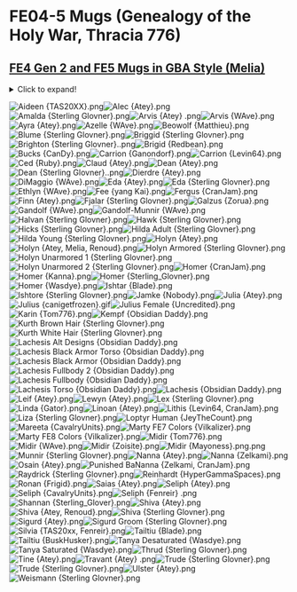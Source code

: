 # FE04-5 Mugs (Genealogy of the Holy War, Thracia 776)

## [FE4 Gen 2 and FE5 Mugs in GBA Style (Melia)](FE4%20Gen%202%20and%20FE5%20Mugs%20in%20GBA%20Style%20(Melia))

<details><summary>Click to expand!</summary>

# FE04-5 Mugs (Genealogy of the Holy War, Thracia 776)/FE4 Gen 2 and FE5 Mugs in GBA Style (Melia)

![Altena.png](https://raw.githubusercontent.com/Klokinator/FE-Repo/main/Portrait%20Repository/FE04-5%20Mugs%20(Genealogy%20of%20the%20Holy%20War,%20Thracia%20776)/FE4%20Gen%202%20and%20FE5%20Mugs%20in%20GBA%20Style%20(Melia)/Altena.png "Altena.png")![Ares {1}.png](https://raw.githubusercontent.com/Klokinator/FE-Repo/main/Portrait%20Repository/FE04-5%20Mugs%20(Genealogy%20of%20the%20Holy%20War,%20Thracia%20776)/FE4%20Gen%202%20and%20FE5%20Mugs%20in%20GBA%20Style%20(Melia)/Ares%20(1).png "Ares {1}.png")![Ares{Old}.png](https://raw.githubusercontent.com/Klokinator/FE-Repo/main/Portrait%20Repository/FE04-5%20Mugs%20(Genealogy%20of%20the%20Holy%20War,%20Thracia%20776)/FE4%20Gen%202%20and%20FE5%20Mugs%20in%20GBA%20Style%20(Melia)/Ares(Old).png "Ares{Old}.png")![Arion.png](https://raw.githubusercontent.com/Klokinator/FE-Repo/main/Portrait%20Repository/FE04-5%20Mugs%20(Genealogy%20of%20the%20Holy%20War,%20Thracia%20776)/FE4%20Gen%202%20and%20FE5%20Mugs%20in%20GBA%20Style%20(Melia)/Arion.png "Arion.png")![Arthur{Old}.png](https://raw.githubusercontent.com/Klokinator/FE-Repo/main/Portrait%20Repository/FE04-5%20Mugs%20(Genealogy%20of%20the%20Holy%20War,%20Thracia%20776)/FE4%20Gen%202%20and%20FE5%20Mugs%20in%20GBA%20Style%20(Melia)/Arthur(Old).png "Arthur{Old}.png")![Arthur.png](https://raw.githubusercontent.com/Klokinator/FE-Repo/main/Portrait%20Repository/FE04-5%20Mugs%20(Genealogy%20of%20the%20Holy%20War,%20Thracia%20776)/FE4%20Gen%202%20and%20FE5%20Mugs%20in%20GBA%20Style%20(Melia)/Arthur.png "Arthur.png")![Ced {1}.png](https://raw.githubusercontent.com/Klokinator/FE-Repo/main/Portrait%20Repository/FE04-5%20Mugs%20(Genealogy%20of%20the%20Holy%20War,%20Thracia%20776)/FE4%20Gen%202%20and%20FE5%20Mugs%20in%20GBA%20Style%20(Melia)/Ced%20(1).png "Ced {1}.png")![Ced{Old}.png](https://raw.githubusercontent.com/Klokinator/FE-Repo/main/Portrait%20Repository/FE04-5%20Mugs%20(Genealogy%20of%20the%20Holy%20War,%20Thracia%20776)/FE4%20Gen%202%20and%20FE5%20Mugs%20in%20GBA%20Style%20(Melia)/Ced(Old).png "Ced{Old}.png")![Coirpre.png](https://raw.githubusercontent.com/Klokinator/FE-Repo/main/Portrait%20Repository/FE04-5%20Mugs%20(Genealogy%20of%20the%20Holy%20War,%20Thracia%20776)/FE4%20Gen%202%20and%20FE5%20Mugs%20in%20GBA%20Style%20(Melia)/Coirpre.png "Coirpre.png")![Creidne.png](https://raw.githubusercontent.com/Klokinator/FE-Repo/main/Portrait%20Repository/FE04-5%20Mugs%20(Genealogy%20of%20the%20Holy%20War,%20Thracia%20776)/FE4%20Gen%202%20and%20FE5%20Mugs%20in%20GBA%20Style%20(Melia)/Creidne.png "Creidne.png")![Dalsin.png](https://raw.githubusercontent.com/Klokinator/FE-Repo/main/Portrait%20Repository/FE04-5%20Mugs%20(Genealogy%20of%20the%20Holy%20War,%20Thracia%20776)/FE4%20Gen%202%20and%20FE5%20Mugs%20in%20GBA%20Style%20(Melia)/Dalsin.png "Dalsin.png")![Dalvan.png](https://raw.githubusercontent.com/Klokinator/FE-Repo/main/Portrait%20Repository/FE04-5%20Mugs%20(Genealogy%20of%20the%20Holy%20War,%20Thracia%20776)/FE4%20Gen%202%20and%20FE5%20Mugs%20in%20GBA%20Style%20(Melia)/Dalvan.png "Dalvan.png")![Danann.png](https://raw.githubusercontent.com/Klokinator/FE-Repo/main/Portrait%20Repository/FE04-5%20Mugs%20(Genealogy%20of%20the%20Holy%20War,%20Thracia%20776)/FE4%20Gen%202%20and%20FE5%20Mugs%20in%20GBA%20Style%20(Melia)/Danann.png "Danann.png")![Diarmuid{Old}.png](https://raw.githubusercontent.com/Klokinator/FE-Repo/main/Portrait%20Repository/FE04-5%20Mugs%20(Genealogy%20of%20the%20Holy%20War,%20Thracia%20776)/FE4%20Gen%202%20and%20FE5%20Mugs%20in%20GBA%20Style%20(Melia)/Diarmuid(Old).png "Diarmuid{Old}.png")![Diarmund.png](https://raw.githubusercontent.com/Klokinator/FE-Repo/main/Portrait%20Repository/FE04-5%20Mugs%20(Genealogy%20of%20the%20Holy%20War,%20Thracia%20776)/FE4%20Gen%202%20and%20FE5%20Mugs%20in%20GBA%20Style%20(Melia)/Diarmund.png "Diarmund.png")![Eyvel.png](https://raw.githubusercontent.com/Klokinator/FE-Repo/main/Portrait%20Repository/FE04-5%20Mugs%20(Genealogy%20of%20the%20Holy%20War,%20Thracia%20776)/FE4%20Gen%202%20and%20FE5%20Mugs%20in%20GBA%20Style%20(Melia)/Eyvel.png "Eyvel.png")![Febail.png](https://raw.githubusercontent.com/Klokinator/FE-Repo/main/Portrait%20Repository/FE04-5%20Mugs%20(Genealogy%20of%20the%20Holy%20War,%20Thracia%20776)/FE4%20Gen%202%20and%20FE5%20Mugs%20in%20GBA%20Style%20(Melia)/Febail.png "Febail.png")![Fee{Old}.png](https://raw.githubusercontent.com/Klokinator/FE-Repo/main/Portrait%20Repository/FE04-5%20Mugs%20(Genealogy%20of%20the%20Holy%20War,%20Thracia%20776)/FE4%20Gen%202%20and%20FE5%20Mugs%20in%20GBA%20Style%20(Melia)/Fee(Old).png "Fee{Old}.png")![Fee.png](https://raw.githubusercontent.com/Klokinator/FE-Repo/main/Portrait%20Repository/FE04-5%20Mugs%20(Genealogy%20of%20the%20Holy%20War,%20Thracia%20776)/FE4%20Gen%202%20and%20FE5%20Mugs%20in%20GBA%20Style%20(Melia)/Fee.png "Fee.png")![Finn {1}.png](https://raw.githubusercontent.com/Klokinator/FE-Repo/main/Portrait%20Repository/FE04-5%20Mugs%20(Genealogy%20of%20the%20Holy%20War,%20Thracia%20776)/FE4%20Gen%202%20and%20FE5%20Mugs%20in%20GBA%20Style%20(Melia)/Finn%20(1).png "Finn {1}.png")![Finn{Old}.png](https://raw.githubusercontent.com/Klokinator/FE-Repo/main/Portrait%20Repository/FE04-5%20Mugs%20(Genealogy%20of%20the%20Holy%20War,%20Thracia%20776)/FE4%20Gen%202%20and%20FE5%20Mugs%20in%20GBA%20Style%20(Melia)/Finn(Old).png "Finn{Old}.png")![Fred.png](https://raw.githubusercontent.com/Klokinator/FE-Repo/main/Portrait%20Repository/FE04-5%20Mugs%20(Genealogy%20of%20the%20Holy%20War,%20Thracia%20776)/FE4%20Gen%202%20and%20FE5%20Mugs%20in%20GBA%20Style%20(Melia)/Fred.png "Fred.png")![Hannibal.png](https://raw.githubusercontent.com/Klokinator/FE-Repo/main/Portrait%20Repository/FE04-5%20Mugs%20(Genealogy%20of%20the%20Holy%20War,%20Thracia%20776)/FE4%20Gen%202%20and%20FE5%20Mugs%20in%20GBA%20Style%20(Melia)/Hannibal.png "Hannibal.png")![Iuchar {1}.png](https://raw.githubusercontent.com/Klokinator/FE-Repo/main/Portrait%20Repository/FE04-5%20Mugs%20(Genealogy%20of%20the%20Holy%20War,%20Thracia%20776)/FE4%20Gen%202%20and%20FE5%20Mugs%20in%20GBA%20Style%20(Melia)/Iuchar%20(1).png "Iuchar {1}.png")![Iuchar.png](https://raw.githubusercontent.com/Klokinator/FE-Repo/main/Portrait%20Repository/FE04-5%20Mugs%20(Genealogy%20of%20the%20Holy%20War,%20Thracia%20776)/FE4%20Gen%202%20and%20FE5%20Mugs%20in%20GBA%20Style%20(Melia)/Iuchar.png "Iuchar.png")![Iucharba {1}.png](https://raw.githubusercontent.com/Klokinator/FE-Repo/main/Portrait%20Repository/FE04-5%20Mugs%20(Genealogy%20of%20the%20Holy%20War,%20Thracia%20776)/FE4%20Gen%202%20and%20FE5%20Mugs%20in%20GBA%20Style%20(Melia)/Iucharba%20(1).png "Iucharba {1}.png")![Iucharba.png](https://raw.githubusercontent.com/Klokinator/FE-Repo/main/Portrait%20Repository/FE04-5%20Mugs%20(Genealogy%20of%20the%20Holy%20War,%20Thracia%20776)/FE4%20Gen%202%20and%20FE5%20Mugs%20in%20GBA%20Style%20(Melia)/Iucharba.png "Iucharba.png")![Julia.png](https://raw.githubusercontent.com/Klokinator/FE-Repo/main/Portrait%20Repository/FE04-5%20Mugs%20(Genealogy%20of%20the%20Holy%20War,%20Thracia%20776)/FE4%20Gen%202%20and%20FE5%20Mugs%20in%20GBA%20Style%20(Melia)/Julia.png "Julia.png")![Karin.png](https://raw.githubusercontent.com/Klokinator/FE-Repo/main/Portrait%20Repository/FE04-5%20Mugs%20(Genealogy%20of%20the%20Holy%20War,%20Thracia%20776)/FE4%20Gen%202%20and%20FE5%20Mugs%20in%20GBA%20Style%20(Melia)/Karin.png "Karin.png")![Lana.png](https://raw.githubusercontent.com/Klokinator/FE-Repo/main/Portrait%20Repository/FE04-5%20Mugs%20(Genealogy%20of%20the%20Holy%20War,%20Thracia%20776)/FE4%20Gen%202%20and%20FE5%20Mugs%20in%20GBA%20Style%20(Melia)/Lana.png "Lana.png")![Larcei {1}.png](https://raw.githubusercontent.com/Klokinator/FE-Repo/main/Portrait%20Repository/FE04-5%20Mugs%20(Genealogy%20of%20the%20Holy%20War,%20Thracia%20776)/FE4%20Gen%202%20and%20FE5%20Mugs%20in%20GBA%20Style%20(Melia)/Larcei%20(1).png "Larcei {1}.png")![Larcei{Old}.png](https://raw.githubusercontent.com/Klokinator/FE-Repo/main/Portrait%20Repository/FE04-5%20Mugs%20(Genealogy%20of%20the%20Holy%20War,%20Thracia%20776)/FE4%20Gen%202%20and%20FE5%20Mugs%20in%20GBA%20Style%20(Melia)/Larcei(Old).png "Larcei{Old}.png")![Leif {1}.png](https://raw.githubusercontent.com/Klokinator/FE-Repo/main/Portrait%20Repository/FE04-5%20Mugs%20(Genealogy%20of%20the%20Holy%20War,%20Thracia%20776)/FE4%20Gen%202%20and%20FE5%20Mugs%20in%20GBA%20Style%20(Melia)/Leif%20(1).png "Leif {1}.png")![Leif{Old}.png](https://raw.githubusercontent.com/Klokinator/FE-Repo/main/Portrait%20Repository/FE04-5%20Mugs%20(Genealogy%20of%20the%20Holy%20War,%20Thracia%20776)/FE4%20Gen%202%20and%20FE5%20Mugs%20in%20GBA%20Style%20(Melia)/Leif(Old).png "Leif{Old}.png")![Lene {1}.png](https://raw.githubusercontent.com/Klokinator/FE-Repo/main/Portrait%20Repository/FE04-5%20Mugs%20(Genealogy%20of%20the%20Holy%20War,%20Thracia%20776)/FE4%20Gen%202%20and%20FE5%20Mugs%20in%20GBA%20Style%20(Melia)/Lene%20(1).png "Lene {1}.png")![Lene{Old}.png](https://raw.githubusercontent.com/Klokinator/FE-Repo/main/Portrait%20Repository/FE04-5%20Mugs%20(Genealogy%20of%20the%20Holy%20War,%20Thracia%20776)/FE4%20Gen%202%20and%20FE5%20Mugs%20in%20GBA%20Style%20(Melia)/Lene(Old).png "Lene{Old}.png")![Lester.png](https://raw.githubusercontent.com/Klokinator/FE-Repo/main/Portrait%20Repository/FE04-5%20Mugs%20(Genealogy%20of%20the%20Holy%20War,%20Thracia%20776)/FE4%20Gen%202%20and%20FE5%20Mugs%20in%20GBA%20Style%20(Melia)/Lester.png "Lester.png")![Lewyn.png](https://raw.githubusercontent.com/Klokinator/FE-Repo/main/Portrait%20Repository/FE04-5%20Mugs%20(Genealogy%20of%20the%20Holy%20War,%20Thracia%20776)/FE4%20Gen%202%20and%20FE5%20Mugs%20in%20GBA%20Style%20(Melia)/Lewyn.png "Lewyn.png")![Lex.png](https://raw.githubusercontent.com/Klokinator/FE-Repo/main/Portrait%20Repository/FE04-5%20Mugs%20(Genealogy%20of%20the%20Holy%20War,%20Thracia%20776)/FE4%20Gen%202%20and%20FE5%20Mugs%20in%20GBA%20Style%20(Melia)/Lex.png "Lex.png")![Lifis.png](https://raw.githubusercontent.com/Klokinator/FE-Repo/main/Portrait%20Repository/FE04-5%20Mugs%20(Genealogy%20of%20the%20Holy%20War,%20Thracia%20776)/FE4%20Gen%202%20and%20FE5%20Mugs%20in%20GBA%20Style%20(Melia)/Lifis.png "Lifis.png")![Manfroy.png](https://raw.githubusercontent.com/Klokinator/FE-Repo/main/Portrait%20Repository/FE04-5%20Mugs%20(Genealogy%20of%20the%20Holy%20War,%20Thracia%20776)/FE4%20Gen%202%20and%20FE5%20Mugs%20in%20GBA%20Style%20(Melia)/Manfroy.png "Manfroy.png")![Muirne.png](https://raw.githubusercontent.com/Klokinator/FE-Repo/main/Portrait%20Repository/FE04-5%20Mugs%20(Genealogy%20of%20the%20Holy%20War,%20Thracia%20776)/FE4%20Gen%202%20and%20FE5%20Mugs%20in%20GBA%20Style%20(Melia)/Muirne.png "Muirne.png")![Nanna {1}.png](https://raw.githubusercontent.com/Klokinator/FE-Repo/main/Portrait%20Repository/FE04-5%20Mugs%20(Genealogy%20of%20the%20Holy%20War,%20Thracia%20776)/FE4%20Gen%202%20and%20FE5%20Mugs%20in%20GBA%20Style%20(Melia)/Nanna%20(1).png "Nanna {1}.png")![Nanna{Old}.png](https://raw.githubusercontent.com/Klokinator/FE-Repo/main/Portrait%20Repository/FE04-5%20Mugs%20(Genealogy%20of%20the%20Holy%20War,%20Thracia%20776)/FE4%20Gen%202%20and%20FE5%20Mugs%20in%20GBA%20Style%20(Melia)/Nanna(Old).png "Nanna{Old}.png")![Oifey {1}.png](https://raw.githubusercontent.com/Klokinator/FE-Repo/main/Portrait%20Repository/FE04-5%20Mugs%20(Genealogy%20of%20the%20Holy%20War,%20Thracia%20776)/FE4%20Gen%202%20and%20FE5%20Mugs%20in%20GBA%20Style%20(Melia)/Oifey%20(1).png "Oifey {1}.png")![Oifey{Old}.png](https://raw.githubusercontent.com/Klokinator/FE-Repo/main/Portrait%20Repository/FE04-5%20Mugs%20(Genealogy%20of%20the%20Holy%20War,%20Thracia%20776)/FE4%20Gen%202%20and%20FE5%20Mugs%20in%20GBA%20Style%20(Melia)/Oifey(Old).png "Oifey{Old}.png")![Patty.png](https://raw.githubusercontent.com/Klokinator/FE-Repo/main/Portrait%20Repository/FE04-5%20Mugs%20(Genealogy%20of%20the%20Holy%20War,%20Thracia%20776)/FE4%20Gen%202%20and%20FE5%20Mugs%20in%20GBA%20Style%20(Melia)/Patty.png "Patty.png")![Scatach {1}.png](https://raw.githubusercontent.com/Klokinator/FE-Repo/main/Portrait%20Repository/FE04-5%20Mugs%20(Genealogy%20of%20the%20Holy%20War,%20Thracia%20776)/FE4%20Gen%202%20and%20FE5%20Mugs%20in%20GBA%20Style%20(Melia)/Scatach%20(1).png "Scatach {1}.png")![Scatach{Old}.png](https://raw.githubusercontent.com/Klokinator/FE-Repo/main/Portrait%20Repository/FE04-5%20Mugs%20(Genealogy%20of%20the%20Holy%20War,%20Thracia%20776)/FE4%20Gen%202%20and%20FE5%20Mugs%20in%20GBA%20Style%20(Melia)/Scatach(Old).png "Scatach{Old}.png")![Seliph.png](https://raw.githubusercontent.com/Klokinator/FE-Repo/main/Portrait%20Repository/FE04-5%20Mugs%20(Genealogy%20of%20the%20Holy%20War,%20Thracia%20776)/FE4%20Gen%202%20and%20FE5%20Mugs%20in%20GBA%20Style%20(Melia)/Seliph.png "Seliph.png")![Shannan.png](https://raw.githubusercontent.com/Klokinator/FE-Repo/main/Portrait%20Repository/FE04-5%20Mugs%20(Genealogy%20of%20the%20Holy%20War,%20Thracia%20776)/FE4%20Gen%202%20and%20FE5%20Mugs%20in%20GBA%20Style%20(Melia)/Shannan.png "Shannan.png")![Tine.png](https://raw.githubusercontent.com/Klokinator/FE-Repo/main/Portrait%20Repository/FE04-5%20Mugs%20(Genealogy%20of%20the%20Holy%20War,%20Thracia%20776)/FE4%20Gen%202%20and%20FE5%20Mugs%20in%20GBA%20Style%20(Melia)/Tine.png "Tine.png")

</details>

![Aideen {TAS20XX}.png](https://raw.githubusercontent.com/Klokinator/FE-Repo/main/Portrait%20Repository/FE04-5%20Mugs%20(Genealogy%20of%20the%20Holy%20War,%20Thracia%20776)/Aideen%20%7BTAS20XX%7D.png "Aideen {TAS20XX}.png")![Alec {Atey}.png](https://raw.githubusercontent.com/Klokinator/FE-Repo/main/Portrait%20Repository/FE04-5%20Mugs%20(Genealogy%20of%20the%20Holy%20War,%20Thracia%20776)/Alec%20(Atey).png "Alec {Atey}.png")![Amalda {Sterling Glovner}.png](https://raw.githubusercontent.com/Klokinator/FE-Repo/main/Portrait%20Repository/FE04-5%20Mugs%20(Genealogy%20of%20the%20Holy%20War,%20Thracia%20776)/Amalda%20%7BSterling%20Glovner%7D.png "Amalda {Sterling Glovner}.png")![Arvis {Atey} .png](https://raw.githubusercontent.com/Klokinator/FE-Repo/main/Portrait%20Repository/FE04-5%20Mugs%20(Genealogy%20of%20the%20Holy%20War,%20Thracia%20776)/Arvis%20(Atey)%20.png "Arvis {Atey} .png")![Arvis {WAve}.png](https://raw.githubusercontent.com/Klokinator/FE-Repo/main/Portrait%20Repository/FE04-5%20Mugs%20(Genealogy%20of%20the%20Holy%20War,%20Thracia%20776)/Arvis%20(WAve).png "Arvis {WAve}.png")![Ayra {Atey}.png](https://raw.githubusercontent.com/Klokinator/FE-Repo/main/Portrait%20Repository/FE04-5%20Mugs%20(Genealogy%20of%20the%20Holy%20War,%20Thracia%20776)/Ayra%20(Atey).png "Ayra {Atey}.png")![Azelle {WAve}.png](https://raw.githubusercontent.com/Klokinator/FE-Repo/main/Portrait%20Repository/FE04-5%20Mugs%20(Genealogy%20of%20the%20Holy%20War,%20Thracia%20776)/Azelle%20(WAve).png "Azelle {WAve}.png")![Beowolf {Matthieu}.png](https://raw.githubusercontent.com/Klokinator/FE-Repo/main/Portrait%20Repository/FE04-5%20Mugs%20(Genealogy%20of%20the%20Holy%20War,%20Thracia%20776)/Beowolf%20(Matthieu).png "Beowolf {Matthieu}.png")![Blume {Sterling Glovner}.png](https://raw.githubusercontent.com/Klokinator/FE-Repo/main/Portrait%20Repository/FE04-5%20Mugs%20(Genealogy%20of%20the%20Holy%20War,%20Thracia%20776)/Blume%20(Sterling%20Glovner).png "Blume {Sterling Glovner}.png")![Briggid {Sterling Glovner}.png](https://raw.githubusercontent.com/Klokinator/FE-Repo/main/Portrait%20Repository/FE04-5%20Mugs%20(Genealogy%20of%20the%20Holy%20War,%20Thracia%20776)/Briggid%20%7BSterling%20Glovner%7D.png "Briggid {Sterling Glovner}.png")![Brighton {Sterling Glovner}..png](https://raw.githubusercontent.com/Klokinator/FE-Repo/main/Portrait%20Repository/FE04-5%20Mugs%20(Genealogy%20of%20the%20Holy%20War,%20Thracia%20776)/Brighton%20(Sterling%20Glovner)..png "Brighton {Sterling Glovner}..png")![Brigid {Redbean}.png](https://raw.githubusercontent.com/Klokinator/FE-Repo/main/Portrait%20Repository/FE04-5%20Mugs%20(Genealogy%20of%20the%20Holy%20War,%20Thracia%20776)/Brigid%20%7BRedbean%7D.png "Brigid {Redbean}.png")![Bucks {CanDy}.png](https://raw.githubusercontent.com/Klokinator/FE-Repo/main/Portrait%20Repository/FE04-5%20Mugs%20(Genealogy%20of%20the%20Holy%20War,%20Thracia%20776)/Bucks%20(CanDy).png "Bucks {CanDy}.png")![Carrion {Ganondorf}.png](https://raw.githubusercontent.com/Klokinator/FE-Repo/main/Portrait%20Repository/FE04-5%20Mugs%20(Genealogy%20of%20the%20Holy%20War,%20Thracia%20776)/Carrion%20(Ganondorf).png "Carrion {Ganondorf}.png")![Carrion {Levin64}.png](https://raw.githubusercontent.com/Klokinator/FE-Repo/main/Portrait%20Repository/FE04-5%20Mugs%20(Genealogy%20of%20the%20Holy%20War,%20Thracia%20776)/Carrion%20(Levin64).png "Carrion {Levin64}.png")![Ced {Ruby}.png](https://raw.githubusercontent.com/Klokinator/FE-Repo/main/Portrait%20Repository/FE04-5%20Mugs%20(Genealogy%20of%20the%20Holy%20War,%20Thracia%20776)/Ced%20(Ruby).png "Ced {Ruby}.png")![Claud {Atey}.png](https://raw.githubusercontent.com/Klokinator/FE-Repo/main/Portrait%20Repository/FE04-5%20Mugs%20(Genealogy%20of%20the%20Holy%20War,%20Thracia%20776)/Claud%20(Atey).png "Claud {Atey}.png")![Dean {Atey}.png](https://raw.githubusercontent.com/Klokinator/FE-Repo/main/Portrait%20Repository/FE04-5%20Mugs%20(Genealogy%20of%20the%20Holy%20War,%20Thracia%20776)/Dean%20(Atey).png "Dean {Atey}.png")![Dean {Sterling Glovner}..png](https://raw.githubusercontent.com/Klokinator/FE-Repo/main/Portrait%20Repository/FE04-5%20Mugs%20(Genealogy%20of%20the%20Holy%20War,%20Thracia%20776)/Dean%20(Sterling%20Glovner)..png "Dean {Sterling Glovner}..png")![Dierdre {Atey}.png](https://raw.githubusercontent.com/Klokinator/FE-Repo/main/Portrait%20Repository/FE04-5%20Mugs%20(Genealogy%20of%20the%20Holy%20War,%20Thracia%20776)/Dierdre%20(Atey).png "Dierdre {Atey}.png")![DiMaggio {WAve}.png](https://raw.githubusercontent.com/Klokinator/FE-Repo/main/Portrait%20Repository/FE04-5%20Mugs%20(Genealogy%20of%20the%20Holy%20War,%20Thracia%20776)/DiMaggio%20(WAve).png "DiMaggio {WAve}.png")![Eda {Atey}.png](https://raw.githubusercontent.com/Klokinator/FE-Repo/main/Portrait%20Repository/FE04-5%20Mugs%20(Genealogy%20of%20the%20Holy%20War,%20Thracia%20776)/Eda%20(Atey).png "Eda {Atey}.png")![Eda {Sterling Glovner}.png](https://raw.githubusercontent.com/Klokinator/FE-Repo/main/Portrait%20Repository/FE04-5%20Mugs%20(Genealogy%20of%20the%20Holy%20War,%20Thracia%20776)/Eda%20%7BSterling%20Glovner%7D.png "Eda {Sterling Glovner}.png")![Ethlyn {WAve}.png](https://raw.githubusercontent.com/Klokinator/FE-Repo/main/Portrait%20Repository/FE04-5%20Mugs%20(Genealogy%20of%20the%20Holy%20War,%20Thracia%20776)/Ethlyn%20(WAve).png "Ethlyn {WAve}.png")![Fee {yang Kai}.png](https://raw.githubusercontent.com/Klokinator/FE-Repo/main/Portrait%20Repository/FE04-5%20Mugs%20(Genealogy%20of%20the%20Holy%20War,%20Thracia%20776)/Fee%20(yang%20Kai).png "Fee {yang Kai}.png")![Fergus {CranJam}.png](https://raw.githubusercontent.com/Klokinator/FE-Repo/main/Portrait%20Repository/FE04-5%20Mugs%20(Genealogy%20of%20the%20Holy%20War,%20Thracia%20776)/Fergus%20(CranJam).png "Fergus {CranJam}.png")![Finn {Atey}.png](https://raw.githubusercontent.com/Klokinator/FE-Repo/main/Portrait%20Repository/FE04-5%20Mugs%20(Genealogy%20of%20the%20Holy%20War,%20Thracia%20776)/Finn%20(Atey).png "Finn {Atey}.png")![Fjalar {Sterling Glovner}.png](https://raw.githubusercontent.com/Klokinator/FE-Repo/main/Portrait%20Repository/FE04-5%20Mugs%20(Genealogy%20of%20the%20Holy%20War,%20Thracia%20776)/Fjalar%20(Sterling%20Glovner).png "Fjalar {Sterling Glovner}.png")![Galzus {Zorua}.png](https://raw.githubusercontent.com/Klokinator/FE-Repo/main/Portrait%20Repository/FE04-5%20Mugs%20(Genealogy%20of%20the%20Holy%20War,%20Thracia%20776)/Galzus%20(Zorua).png "Galzus {Zorua}.png")![Gandolf {WAve}.png](https://raw.githubusercontent.com/Klokinator/FE-Repo/main/Portrait%20Repository/FE04-5%20Mugs%20(Genealogy%20of%20the%20Holy%20War,%20Thracia%20776)/Gandolf%20(WAve).png "Gandolf {WAve}.png")![Gandolf-Munnir {WAve}.png](https://raw.githubusercontent.com/Klokinator/FE-Repo/main/Portrait%20Repository/FE04-5%20Mugs%20(Genealogy%20of%20the%20Holy%20War,%20Thracia%20776)/Gandolf-Munnir%20(WAve).png "Gandolf-Munnir {WAve}.png")![Halvan {Sterling Glovner}.png](https://raw.githubusercontent.com/Klokinator/FE-Repo/main/Portrait%20Repository/FE04-5%20Mugs%20(Genealogy%20of%20the%20Holy%20War,%20Thracia%20776)/Halvan%20%7BSterling%20Glovner%7D.png "Halvan {Sterling Glovner}.png")![Hawk {Sterling Glovner}.png](https://raw.githubusercontent.com/Klokinator/FE-Repo/main/Portrait%20Repository/FE04-5%20Mugs%20(Genealogy%20of%20the%20Holy%20War,%20Thracia%20776)/Hawk%20(Sterling%20Glovner).png "Hawk {Sterling Glovner}.png")![Hicks {Sterling Glovner}.png](https://raw.githubusercontent.com/Klokinator/FE-Repo/main/Portrait%20Repository/FE04-5%20Mugs%20(Genealogy%20of%20the%20Holy%20War,%20Thracia%20776)/Hicks%20(Sterling%20Glovner).png "Hicks {Sterling Glovner}.png")![Hilda Adult {Sterling Glovner}.png](https://raw.githubusercontent.com/Klokinator/FE-Repo/main/Portrait%20Repository/FE04-5%20Mugs%20(Genealogy%20of%20the%20Holy%20War,%20Thracia%20776)/Hilda%20Adult%20(Sterling%20Glovner).png "Hilda Adult {Sterling Glovner}.png")![Hilda Young {Sterling Glovner}.png](https://raw.githubusercontent.com/Klokinator/FE-Repo/main/Portrait%20Repository/FE04-5%20Mugs%20(Genealogy%20of%20the%20Holy%20War,%20Thracia%20776)/Hilda%20Young%20(Sterling%20Glovner).png "Hilda Young {Sterling Glovner}.png")![Holyn {Atey}.png](https://raw.githubusercontent.com/Klokinator/FE-Repo/main/Portrait%20Repository/FE04-5%20Mugs%20(Genealogy%20of%20the%20Holy%20War,%20Thracia%20776)/Holyn%20(Atey).png "Holyn {Atey}.png")![Holyn {Atey, Melia, Renoud}.png](https://raw.githubusercontent.com/Klokinator/FE-Repo/main/Portrait%20Repository/FE04-5%20Mugs%20(Genealogy%20of%20the%20Holy%20War,%20Thracia%20776)/Holyn%20(Atey,%20Melia,%20Renoud).png "Holyn {Atey, Melia, Renoud}.png")![Holyn Armored {Sterling Glovner}.png](https://raw.githubusercontent.com/Klokinator/FE-Repo/main/Portrait%20Repository/FE04-5%20Mugs%20(Genealogy%20of%20the%20Holy%20War,%20Thracia%20776)/Holyn%20Armored%20(Sterling%20Glovner).png "Holyn Armored {Sterling Glovner}.png")![Holyn Unarmored 1 {Sterling Glovner}.png](https://raw.githubusercontent.com/Klokinator/FE-Repo/main/Portrait%20Repository/FE04-5%20Mugs%20(Genealogy%20of%20the%20Holy%20War,%20Thracia%20776)/Holyn%20Unarmored%201%20(Sterling%20Glovner).png "Holyn Unarmored 1 {Sterling Glovner}.png")![Holyn Unarmored 2 {Sterling Glovner}.png](https://raw.githubusercontent.com/Klokinator/FE-Repo/main/Portrait%20Repository/FE04-5%20Mugs%20(Genealogy%20of%20the%20Holy%20War,%20Thracia%20776)/Holyn%20Unarmored%202%20(Sterling%20Glovner).png "Holyn Unarmored 2 {Sterling Glovner}.png")![Homer {CranJam}.png](https://raw.githubusercontent.com/Klokinator/FE-Repo/main/Portrait%20Repository/FE04-5%20Mugs%20(Genealogy%20of%20the%20Holy%20War,%20Thracia%20776)/Homer%20%7BCranJam%7D.png "Homer {CranJam}.png")![Homer {Kanna}.png](https://raw.githubusercontent.com/Klokinator/FE-Repo/main/Portrait%20Repository/FE04-5%20Mugs%20(Genealogy%20of%20the%20Holy%20War,%20Thracia%20776)/Homer%20%7BKanna%7D.png "Homer {Kanna}.png")![Homer {Sterling_Glovner}.png](https://raw.githubusercontent.com/Klokinator/FE-Repo/main/Portrait%20Repository/FE04-5%20Mugs%20(Genealogy%20of%20the%20Holy%20War,%20Thracia%20776)/Homer%20%7BSterling_Glovner%7D.png "Homer {Sterling_Glovner}.png")![Homer {Wasdye}.png](https://raw.githubusercontent.com/Klokinator/FE-Repo/main/Portrait%20Repository/FE04-5%20Mugs%20(Genealogy%20of%20the%20Holy%20War,%20Thracia%20776)/Homer%20%7BWasdye%7D.png "Homer {Wasdye}.png")![Ishtar {Blade}.png](https://raw.githubusercontent.com/Klokinator/FE-Repo/main/Portrait%20Repository/FE04-5%20Mugs%20(Genealogy%20of%20the%20Holy%20War,%20Thracia%20776)/Ishtar%20(Blade).png "Ishtar {Blade}.png")![Ishtore {Sterling Glovner}.png](https://raw.githubusercontent.com/Klokinator/FE-Repo/main/Portrait%20Repository/FE04-5%20Mugs%20(Genealogy%20of%20the%20Holy%20War,%20Thracia%20776)/Ishtore%20(Sterling%20Glovner).png "Ishtore {Sterling Glovner}.png")![Jamke {Nobody}.png](https://raw.githubusercontent.com/Klokinator/FE-Repo/main/Portrait%20Repository/FE04-5%20Mugs%20(Genealogy%20of%20the%20Holy%20War,%20Thracia%20776)/Jamke%20(Nobody).png "Jamke {Nobody}.png")![Julia {Atey}.png](https://raw.githubusercontent.com/Klokinator/FE-Repo/main/Portrait%20Repository/FE04-5%20Mugs%20(Genealogy%20of%20the%20Holy%20War,%20Thracia%20776)/Julia%20(Atey).png "Julia {Atey}.png")![Julius {canigetfrozen}.gif](https://raw.githubusercontent.com/Klokinator/FE-Repo/main/Portrait%20Repository/FE04-5%20Mugs%20(Genealogy%20of%20the%20Holy%20War,%20Thracia%20776)/Julius%20(canigetfrozen).gif "Julius {canigetfrozen}.gif")![Julius Female {Uncredited}.png](https://raw.githubusercontent.com/Klokinator/FE-Repo/main/Portrait%20Repository/FE04-5%20Mugs%20(Genealogy%20of%20the%20Holy%20War,%20Thracia%20776)/Julius%20Female%20(Uncredited).png "Julius Female {Uncredited}.png")![Karin {Tom776}.png](https://raw.githubusercontent.com/Klokinator/FE-Repo/main/Portrait%20Repository/FE04-5%20Mugs%20(Genealogy%20of%20the%20Holy%20War,%20Thracia%20776)/Karin%20(Tom776).png "Karin {Tom776}.png")![Kempf {Obsidian Daddy}.png](https://raw.githubusercontent.com/Klokinator/FE-Repo/main/Portrait%20Repository/FE04-5%20Mugs%20(Genealogy%20of%20the%20Holy%20War,%20Thracia%20776)/Kempf%20(Obsidian%20Daddy).png "Kempf {Obsidian Daddy}.png")![Kurth Brown Hair {Sterling Glovner}.png](https://raw.githubusercontent.com/Klokinator/FE-Repo/main/Portrait%20Repository/FE04-5%20Mugs%20(Genealogy%20of%20the%20Holy%20War,%20Thracia%20776)/Kurth%20Brown%20Hair%20(Sterling%20Glovner).png "Kurth Brown Hair {Sterling Glovner}.png")![Kurth White Hair {Sterling Glovner}.png](https://raw.githubusercontent.com/Klokinator/FE-Repo/main/Portrait%20Repository/FE04-5%20Mugs%20(Genealogy%20of%20the%20Holy%20War,%20Thracia%20776)/Kurth%20White%20Hair%20(Sterling%20Glovner).png "Kurth White Hair {Sterling Glovner}.png")![Lachesis Alt Designs {Obsidian Daddy}.png](https://raw.githubusercontent.com/Klokinator/FE-Repo/main/Portrait%20Repository/FE04-5%20Mugs%20(Genealogy%20of%20the%20Holy%20War,%20Thracia%20776)/Lachesis%20Alt%20Designs%20%7BObsidian%20Daddy%7D.png "Lachesis Alt Designs {Obsidian Daddy}.png")![Lachesis Black Armor Torso {Obsidian Daddy}.png](https://raw.githubusercontent.com/Klokinator/FE-Repo/main/Portrait%20Repository/FE04-5%20Mugs%20(Genealogy%20of%20the%20Holy%20War,%20Thracia%20776)/Lachesis%20Black%20Armor%20Torso%20%7BObsidian%20Daddy%7D.png "Lachesis Black Armor Torso {Obsidian Daddy}.png")![Lachesis Black Armor {Obsidian Daddy}.png](https://raw.githubusercontent.com/Klokinator/FE-Repo/main/Portrait%20Repository/FE04-5%20Mugs%20(Genealogy%20of%20the%20Holy%20War,%20Thracia%20776)/Lachesis%20Black%20Armor%20%7BObsidian%20Daddy%7D.png "Lachesis Black Armor {Obsidian Daddy}.png")![Lachesis Fullbody 2 {Obsidian Daddy}.png](https://raw.githubusercontent.com/Klokinator/FE-Repo/main/Portrait%20Repository/FE04-5%20Mugs%20(Genealogy%20of%20the%20Holy%20War,%20Thracia%20776)/Lachesis%20Fullbody%202%20%7BObsidian%20Daddy%7D.png "Lachesis Fullbody 2 {Obsidian Daddy}.png")![Lachesis Fullbody {Obsidian Daddy}.png](https://raw.githubusercontent.com/Klokinator/FE-Repo/main/Portrait%20Repository/FE04-5%20Mugs%20(Genealogy%20of%20the%20Holy%20War,%20Thracia%20776)/Lachesis%20Fullbody%20%7BObsidian%20Daddy%7D.png "Lachesis Fullbody {Obsidian Daddy}.png")![Lachesis Torso {Obsidian Daddy}.png](https://raw.githubusercontent.com/Klokinator/FE-Repo/main/Portrait%20Repository/FE04-5%20Mugs%20(Genealogy%20of%20the%20Holy%20War,%20Thracia%20776)/Lachesis%20Torso%20%7BObsidian%20Daddy%7D.png "Lachesis Torso {Obsidian Daddy}.png")![Lachesis {Obsidian Daddy}.png](https://raw.githubusercontent.com/Klokinator/FE-Repo/main/Portrait%20Repository/FE04-5%20Mugs%20(Genealogy%20of%20the%20Holy%20War,%20Thracia%20776)/Lachesis%20%7BObsidian%20Daddy%7D.png "Lachesis {Obsidian Daddy}.png")![Leif {Atey}.png](https://raw.githubusercontent.com/Klokinator/FE-Repo/main/Portrait%20Repository/FE04-5%20Mugs%20(Genealogy%20of%20the%20Holy%20War,%20Thracia%20776)/Leif%20(Atey).png "Leif {Atey}.png")![Lewyn {Atey}.png](https://raw.githubusercontent.com/Klokinator/FE-Repo/main/Portrait%20Repository/FE04-5%20Mugs%20(Genealogy%20of%20the%20Holy%20War,%20Thracia%20776)/Lewyn%20(Atey).png "Lewyn {Atey}.png")![Lex {Sterling Glovner}.png](https://raw.githubusercontent.com/Klokinator/FE-Repo/main/Portrait%20Repository/FE04-5%20Mugs%20(Genealogy%20of%20the%20Holy%20War,%20Thracia%20776)/Lex%20(Sterling%20Glovner).png "Lex {Sterling Glovner}.png")![Linda {Gator}.png](https://raw.githubusercontent.com/Klokinator/FE-Repo/main/Portrait%20Repository/FE04-5%20Mugs%20(Genealogy%20of%20the%20Holy%20War,%20Thracia%20776)/Linda%20%7BGator%7D.png "Linda {Gator}.png")![Linoan {Atey}.png](https://raw.githubusercontent.com/Klokinator/FE-Repo/main/Portrait%20Repository/FE04-5%20Mugs%20(Genealogy%20of%20the%20Holy%20War,%20Thracia%20776)/Linoan%20(Atey).png "Linoan {Atey}.png")![Lithis {Levin64, CranJam}.png](https://raw.githubusercontent.com/Klokinator/FE-Repo/main/Portrait%20Repository/FE04-5%20Mugs%20(Genealogy%20of%20the%20Holy%20War,%20Thracia%20776)/Lithis%20%7BLevin64,%20CranJam%7D.png "Lithis {Levin64, CranJam}.png")![Liza {Sterling Glovner}.png](https://raw.githubusercontent.com/Klokinator/FE-Repo/main/Portrait%20Repository/FE04-5%20Mugs%20(Genealogy%20of%20the%20Holy%20War,%20Thracia%20776)/Liza%20(Sterling%20Glovner).png "Liza {Sterling Glovner}.png")![Loptyr Human {JeyTheCount}.png](https://raw.githubusercontent.com/Klokinator/FE-Repo/main/Portrait%20Repository/FE04-5%20Mugs%20(Genealogy%20of%20the%20Holy%20War,%20Thracia%20776)/Loptyr%20Human%20(JeyTheCount).png "Loptyr Human {JeyTheCount}.png")![Mareeta {CavalryUnits}.png](https://raw.githubusercontent.com/Klokinator/FE-Repo/main/Portrait%20Repository/FE04-5%20Mugs%20(Genealogy%20of%20the%20Holy%20War,%20Thracia%20776)/Mareeta%20%7BCavalryUnits%7D.png "Mareeta {CavalryUnits}.png")![Marty FE7 Colors {Vilkalizer}.png](https://raw.githubusercontent.com/Klokinator/FE-Repo/main/Portrait%20Repository/FE04-5%20Mugs%20(Genealogy%20of%20the%20Holy%20War,%20Thracia%20776)/Marty%20FE7%20Colors%20%7BVilkalizer%7D.png "Marty FE7 Colors {Vilkalizer}.png")![Marty FE8 Colors {Vilkalizer}.png](https://raw.githubusercontent.com/Klokinator/FE-Repo/main/Portrait%20Repository/FE04-5%20Mugs%20(Genealogy%20of%20the%20Holy%20War,%20Thracia%20776)/Marty%20FE8%20Colors%20%7BVilkalizer%7D.png "Marty FE8 Colors {Vilkalizer}.png")![Midir {Tom776}.png](https://raw.githubusercontent.com/Klokinator/FE-Repo/main/Portrait%20Repository/FE04-5%20Mugs%20(Genealogy%20of%20the%20Holy%20War,%20Thracia%20776)/Midir%20(Tom776).png "Midir {Tom776}.png")![Midir {WAve}.png](https://raw.githubusercontent.com/Klokinator/FE-Repo/main/Portrait%20Repository/FE04-5%20Mugs%20(Genealogy%20of%20the%20Holy%20War,%20Thracia%20776)/Midir%20(WAve).png "Midir {WAve}.png")![Midir {Zoisite}.png](https://raw.githubusercontent.com/Klokinator/FE-Repo/main/Portrait%20Repository/FE04-5%20Mugs%20(Genealogy%20of%20the%20Holy%20War,%20Thracia%20776)/Midir%20(Zoisite).png "Midir {Zoisite}.png")![Midir {Mayoness}.png.png](https://raw.githubusercontent.com/Klokinator/FE-Repo/main/Portrait%20Repository/FE04-5%20Mugs%20(Genealogy%20of%20the%20Holy%20War,%20Thracia%20776)/Midir%20%7BMayoness%7D.png.png "Midir {Mayoness}.png.png")![Munnir {Sterling Glovner}.png](https://raw.githubusercontent.com/Klokinator/FE-Repo/main/Portrait%20Repository/FE04-5%20Mugs%20(Genealogy%20of%20the%20Holy%20War,%20Thracia%20776)/Munnir%20(Sterling%20Glovner).png "Munnir {Sterling Glovner}.png")![Nanna {Atey}.png](https://raw.githubusercontent.com/Klokinator/FE-Repo/main/Portrait%20Repository/FE04-5%20Mugs%20(Genealogy%20of%20the%20Holy%20War,%20Thracia%20776)/Nanna%20(Atey).png "Nanna {Atey}.png")![Nanna {Zelkami}.png](https://raw.githubusercontent.com/Klokinator/FE-Repo/main/Portrait%20Repository/FE04-5%20Mugs%20(Genealogy%20of%20the%20Holy%20War,%20Thracia%20776)/Nanna%20(Zelkami).png "Nanna {Zelkami}.png")![Osain {Atey}.png](https://raw.githubusercontent.com/Klokinator/FE-Repo/main/Portrait%20Repository/FE04-5%20Mugs%20(Genealogy%20of%20the%20Holy%20War,%20Thracia%20776)/Osain%20(Atey).png "Osain {Atey}.png")![Punished BaNanna {Zelkami, CranJam}.png](https://raw.githubusercontent.com/Klokinator/FE-Repo/main/Portrait%20Repository/FE04-5%20Mugs%20(Genealogy%20of%20the%20Holy%20War,%20Thracia%20776)/Punished%20BaNanna%20%7BZelkami,%20CranJam%7D.png "Punished BaNanna {Zelkami, CranJam}.png")![Raydrick {Sterling Glovner}.png](https://raw.githubusercontent.com/Klokinator/FE-Repo/main/Portrait%20Repository/FE04-5%20Mugs%20(Genealogy%20of%20the%20Holy%20War,%20Thracia%20776)/Raydrick%20%7BSterling%20Glovner%7D.png "Raydrick {Sterling Glovner}.png")![Reinhardt {HyperGammaSpaces}.png](https://raw.githubusercontent.com/Klokinator/FE-Repo/main/Portrait%20Repository/FE04-5%20Mugs%20(Genealogy%20of%20the%20Holy%20War,%20Thracia%20776)/Reinhardt%20(HyperGammaSpaces).png "Reinhardt {HyperGammaSpaces}.png")![Ronan {Frigid}.png](https://raw.githubusercontent.com/Klokinator/FE-Repo/main/Portrait%20Repository/FE04-5%20Mugs%20(Genealogy%20of%20the%20Holy%20War,%20Thracia%20776)/Ronan%20(Frigid).png "Ronan {Frigid}.png")![Saias {Atey}.png](https://raw.githubusercontent.com/Klokinator/FE-Repo/main/Portrait%20Repository/FE04-5%20Mugs%20(Genealogy%20of%20the%20Holy%20War,%20Thracia%20776)/Saias%20(Atey).png "Saias {Atey}.png")![Seliph {Atey}.png](https://raw.githubusercontent.com/Klokinator/FE-Repo/main/Portrait%20Repository/FE04-5%20Mugs%20(Genealogy%20of%20the%20Holy%20War,%20Thracia%20776)/Seliph%20(Atey).png "Seliph {Atey}.png")![Seliph {CavalryUnits}.png](https://raw.githubusercontent.com/Klokinator/FE-Repo/main/Portrait%20Repository/FE04-5%20Mugs%20(Genealogy%20of%20the%20Holy%20War,%20Thracia%20776)/Seliph%20%7BCavalryUnits%7D.png "Seliph {CavalryUnits}.png")![Seliph {Fenreir} .png](https://raw.githubusercontent.com/Klokinator/FE-Repo/main/Portrait%20Repository/FE04-5%20Mugs%20(Genealogy%20of%20the%20Holy%20War,%20Thracia%20776)/Seliph%20%7BFenreir%7D%20.png "Seliph {Fenreir} .png")![Shannan {Sterling_Glover}.png](https://raw.githubusercontent.com/Klokinator/FE-Repo/main/Portrait%20Repository/FE04-5%20Mugs%20(Genealogy%20of%20the%20Holy%20War,%20Thracia%20776)/Shannan%20(Sterling_Glover).png "Shannan {Sterling_Glover}.png")![Shiva {Atey}.png](https://raw.githubusercontent.com/Klokinator/FE-Repo/main/Portrait%20Repository/FE04-5%20Mugs%20(Genealogy%20of%20the%20Holy%20War,%20Thracia%20776)/Shiva%20(Atey).png "Shiva {Atey}.png")![Shiva {Atey, Renoud}.png](https://raw.githubusercontent.com/Klokinator/FE-Repo/main/Portrait%20Repository/FE04-5%20Mugs%20(Genealogy%20of%20the%20Holy%20War,%20Thracia%20776)/Shiva%20(Atey,%20Renoud).png "Shiva {Atey, Renoud}.png")![Shiva {Sterling Glovner}.png](https://raw.githubusercontent.com/Klokinator/FE-Repo/main/Portrait%20Repository/FE04-5%20Mugs%20(Genealogy%20of%20the%20Holy%20War,%20Thracia%20776)/Shiva%20(Sterling%20Glovner).png "Shiva {Sterling Glovner}.png")![Sigurd {Atey}.png](https://raw.githubusercontent.com/Klokinator/FE-Repo/main/Portrait%20Repository/FE04-5%20Mugs%20(Genealogy%20of%20the%20Holy%20War,%20Thracia%20776)/Sigurd%20(Atey).png "Sigurd {Atey}.png")![Sigurd Groom {Sterling Glovner}.png](https://raw.githubusercontent.com/Klokinator/FE-Repo/main/Portrait%20Repository/FE04-5%20Mugs%20(Genealogy%20of%20the%20Holy%20War,%20Thracia%20776)/Sigurd%20Groom%20(Sterling%20Glovner).png "Sigurd Groom {Sterling Glovner}.png")![Silvia {TAS20xx, Fenreir}.png](https://raw.githubusercontent.com/Klokinator/FE-Repo/main/Portrait%20Repository/FE04-5%20Mugs%20(Genealogy%20of%20the%20Holy%20War,%20Thracia%20776)/Silvia%20%7BTAS20xx,%20Fenreir%7D.png "Silvia {TAS20xx, Fenreir}.png")![Tailtiu {Blade}.png](https://raw.githubusercontent.com/Klokinator/FE-Repo/main/Portrait%20Repository/FE04-5%20Mugs%20(Genealogy%20of%20the%20Holy%20War,%20Thracia%20776)/Tailtiu%20(Blade).png "Tailtiu {Blade}.png")![Tailtiu {BuskHusker}.png](https://raw.githubusercontent.com/Klokinator/FE-Repo/main/Portrait%20Repository/FE04-5%20Mugs%20(Genealogy%20of%20the%20Holy%20War,%20Thracia%20776)/Tailtiu%20(BuskHusker).png "Tailtiu {BuskHusker}.png")![Tanya Desaturated {Wasdye}.png](https://raw.githubusercontent.com/Klokinator/FE-Repo/main/Portrait%20Repository/FE04-5%20Mugs%20(Genealogy%20of%20the%20Holy%20War,%20Thracia%20776)/Tanya%20Desaturated%20%7BWasdye%7D.png "Tanya Desaturated {Wasdye}.png")![Tanya Saturated {Wasdye}.png](https://raw.githubusercontent.com/Klokinator/FE-Repo/main/Portrait%20Repository/FE04-5%20Mugs%20(Genealogy%20of%20the%20Holy%20War,%20Thracia%20776)/Tanya%20Saturated%20%7BWasdye%7D.png "Tanya Saturated {Wasdye}.png")![Thrud {Sterling Glovner}.png](https://raw.githubusercontent.com/Klokinator/FE-Repo/main/Portrait%20Repository/FE04-5%20Mugs%20(Genealogy%20of%20the%20Holy%20War,%20Thracia%20776)/Thrud%20(Sterling%20Glovner).png "Thrud {Sterling Glovner}.png")![Tine {Atey}.png](https://raw.githubusercontent.com/Klokinator/FE-Repo/main/Portrait%20Repository/FE04-5%20Mugs%20(Genealogy%20of%20the%20Holy%20War,%20Thracia%20776)/Tine%20(Atey).png "Tine {Atey}.png")![Travant {Atey} .png](https://raw.githubusercontent.com/Klokinator/FE-Repo/main/Portrait%20Repository/FE04-5%20Mugs%20(Genealogy%20of%20the%20Holy%20War,%20Thracia%20776)/Travant%20(Atey)%20.png "Travant {Atey} .png")![Trude {Sterling Glovner}.png](https://raw.githubusercontent.com/Klokinator/FE-Repo/main/Portrait%20Repository/FE04-5%20Mugs%20(Genealogy%20of%20the%20Holy%20War,%20Thracia%20776)/Trude%20(Sterling%20Glovner).png "Trude {Sterling Glovner}.png")![Trude {Sterling Glovner}.png](https://raw.githubusercontent.com/Klokinator/FE-Repo/main/Portrait%20Repository/FE04-5%20Mugs%20(Genealogy%20of%20the%20Holy%20War,%20Thracia%20776)/Trude%20%7BSterling%20Glovner%7D.png "Trude {Sterling Glovner}.png")![Ulster {Atey}.png](https://raw.githubusercontent.com/Klokinator/FE-Repo/main/Portrait%20Repository/FE04-5%20Mugs%20(Genealogy%20of%20the%20Holy%20War,%20Thracia%20776)/Ulster%20(Atey).png "Ulster {Atey}.png")![Weismann {Sterling Glovner}.png](https://raw.githubusercontent.com/Klokinator/FE-Repo/main/Portrait%20Repository/FE04-5%20Mugs%20(Genealogy%20of%20the%20Holy%20War,%20Thracia%20776)/Weismann%20(Sterling%20Glovner).png "Weismann {Sterling Glovner}.png")
